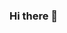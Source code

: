 ### Hi there 👋

<!--
**tekerinkin/tekerinkin** is a ✨ _special_ ✨ repository because its `README.md` (this file) appears on your GitHub profile.

- 👨‍🎓Study at RUDN
- 😍Love C++ & Rust
- ✌️Fascinated about distributed systems and concurrency
-->
